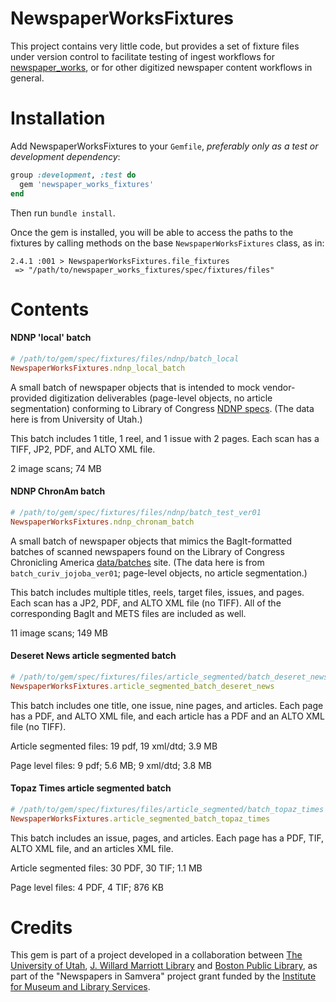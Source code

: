 NewspaperWorksFixtures
===================================================

This project contains very little code, but provides a set of fixture files under
version control to facilitate testing of ingest workflows for [newspaper_works](https://github.com/marriott-library/newspaper_works),
or for other digitized newspaper content workflows in general.

# Installation

Add NewspaperWorksFixtures to your `Gemfile`, _preferably only as a test or
development dependency_:

```ruby
group :development, :test do
  gem 'newspaper_works_fixtures'
end
```

Then run `bundle install`.

Once the gem is installed, you will be able to access the paths to the fixtures by
calling methods on the base `NewspaperWorksFixtures` class, as in:

```
2.4.1 :001 > NewspaperWorksFixtures.file_fixtures
 => "/path/to/newspaper_works_fixtures/spec/fixtures/files"
```

# Contents

#### NDNP 'local' batch
```ruby
# /path/to/gem/spec/fixtures/files/ndnp/batch_local
NewspaperWorksFixtures.ndnp_local_batch
```

A small batch of newspaper objects that is intended to mock vendor-provided
digitization deliverables (page-level objects, no article segmentation)
conforming to Library of Congress [NDNP specs](http://www.loc.gov/ndnp/guidelines/NDNP_201820TechNotes.pdf).
(The data here is from University of Utah.)

This batch includes 1 title, 1 reel, and 1 issue with 2 pages. Each scan has a
TIFF, JP2, PDF, and ALTO XML file.

2 image scans; 74 MB

#### NDNP ChronAm batch
```ruby
# /path/to/gem/spec/fixtures/files/ndnp/batch_test_ver01
NewspaperWorksFixtures.ndnp_chronam_batch
```

A small batch of newspaper objects that mimics the BagIt-formatted batches of scanned newspapers
found on the Library of Congress Chronicling America [data/batches](https://chroniclingamerica.loc.gov/data/batches/) site.
(The data here is from `batch_curiv_jojoba_ver01`; page-level objects, no
article segmentation.)

This batch includes multiple titles, reels, target files, issues, and pages. Each scan has a
JP2, PDF, and ALTO XML file (no TIFF). All of the corresponding BagIt and METS
files are included as well.

11 image scans; 149 MB

#### Deseret News article segmented batch
```ruby
# /path/to/gem/spec/fixtures/files/article_segmented/batch_deseret_news
NewspaperWorksFixtures.article_segmented_batch_deseret_news
```

This batch includes one title, one issue, nine pages, and articles. Each page has a PDF, and ALTO XML file, and each article has a PDF and an ALTO XML file (no TIFF).

Article segmented files: 19 pdf, 19 xml/dtd; 3.9 MB

Page level files: 9 pdf; 5.6 MB; 9 xml/dtd; 3.8 MB

#### Topaz Times article segmented batch
```ruby
# /path/to/gem/spec/fixtures/files/article_segmented/batch_topaz_times
NewspaperWorksFixtures.article_segmented_batch_topaz_times
```

This batch includes an issue, pages, and articles. Each page has a PDF, TIF, ALTO XML file, and an articles XML file.

Article segmented files: 30 PDF, 30 TIF; 1.1 MB

Page level files: 4 PDF, 4 TIF; 876 KB

# Credits

This gem is part of a project developed in a collaboration between
[The University of Utah](https://www.utah.edu/), [J. Willard Marriott Library](https://www.lib.utah.edu/ß) and
[Boston Public Library](https://www.bpl.org/), as part of the "Newspapers in Samvera" project
grant funded by the [Institute for Museum and Library Services](https:///imls.gov).
